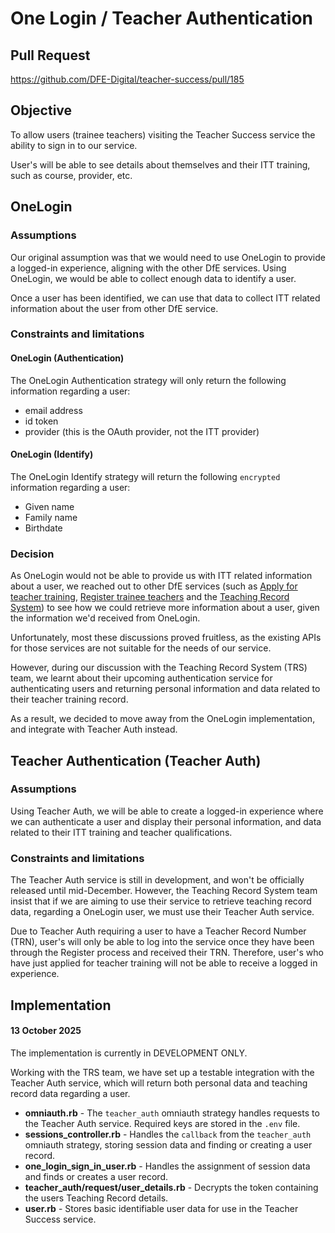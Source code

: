 # One Login / Teacher Authentication

## Pull Request
https://github.com/DFE-Digital/teacher-success/pull/185

## Objective

To allow users (trainee teachers) visiting the Teacher Success service the ability to sign in to our service.

User's will be able to see details about themselves and their ITT training, such as course, provider, etc.

## OneLogin

### Assumptions

Our original assumption was that we would need to use OneLogin to provide a logged-in experience, aligning with 
the other DfE services. Using OneLogin, we would be able to collect enough data to identify a user. 

Once a user has been identified, we can use that data to collect ITT related information about the user from 
other DfE service.

### Constraints and limitations

#### OneLogin (Authentication)

The OneLogin Authentication strategy will only return the following information regarding a user:
- email address
- id token
- provider (this is the OAuth provider, not the ITT provider)

#### OneLogin (Identify)

The OneLogin Identify strategy will return the following `encrypted` information regarding a user:
- Given name
- Family name
- Birthdate

### Decision

As OneLogin would not be able to provide us with ITT related information about a user, 
we reached out to other DfE services (such as [Apply for teacher training](https://github.com/DFE-Digital/apply-for-teacher-training), 
[Register trainee teachers](https://github.com/DFE-Digital/register-trainee-teachers) and the
[Teaching Record System](https://github.com/DFE-Digital/teaching-record-system)) to see how we could retrieve more 
information about a user, given the information we'd received from OneLogin.

Unfortunately, most these discussions proved fruitless, as the existing APIs for those services are not suitable 
for the needs of our service.

However, during our discussion with the Teaching Record System (TRS) team, we learnt about their upcoming
authentication service for authenticating users and returning personal information and data related to their
teacher training record.

As a result, we decided to move away from the OneLogin implementation, and integrate with Teacher Auth instead.

## Teacher Authentication (Teacher Auth)

### Assumptions

Using Teacher Auth, we will be able to create a logged-in experience where we can authenticate a user and display their
personal information, and data related to their ITT training and teacher qualifications.

### Constraints and limitations

The Teacher Auth service is still in development, and won't be officially released until mid-December.
However, the Teaching Record System team insist that if we are aiming to use their service to retrieve 
teaching record data, regarding a OneLogin user, we must use their Teacher Auth service.

Due to Teacher Auth requiring a user to have a Teacher Record Number (TRN), user's will only be able to log into the 
service once they have been through the Register process and received their TRN.
Therefore, user's who have just applied for teacher training will not be able to receive a logged in experience.

## Implementation

#### 13 October 2025

The implementation is currently in DEVELOPMENT ONLY.

Working with the TRS team, we have set up a testable integration with the Teacher Auth service, which will
return both personal data and teaching record data regarding a user.

- **omniauth.rb** - The `teacher_auth` omniauth strategy handles requests to the Teacher Auth service. Required keys are stored in the `.env` file.
- **sessions_controller.rb** - Handles the `callback` from the `teacher_auth` omniauth strategy, storing session data and finding or creating a user record.
- **one_login_sign_in_user.rb** - Handles the assignment of session data and finds or creates a user record.
- **teacher_auth/request/user_details.rb** - Decrypts the token containing the users Teaching Record details.
- **user.rb** - Stores basic identifiable user data for use in the Teacher Success service.
